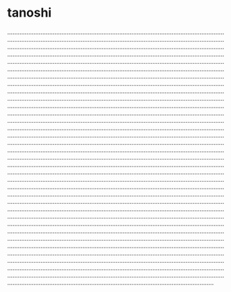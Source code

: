 # tanoshi

..............................................................................................................................................................................................................................................................................................................................................................................................................................................................................................................................................................................................................................................................................................................................................................................................................................................................................................................................................................................................................................................................................................................................................................................................................................................................................................................................................................................................................................................................................................................................................................................................................................................................................................................................................................................................................................................................................................................................................................................................................................................................................................................................................................................................................................................................................................................................................................................................................................................................................................................................................................................................................................................................................................................................................................................................................................................................................................................................................................................................................................................................................................................................................................................................................................................................................................................................................................................................................................................................................................................................................................................................................................................................................................................................................................................................................................................................................................................................................................................................................................................................................................................................................................................................................................................................................................................................................................................................................................................................................................................
